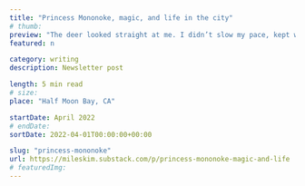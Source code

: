 ```yaml
---
title: "Princess Mononoke, magic, and life in the city"
# thumb:
preview: "The deer looked straight at me. I didn’t slow my pace, kept walking down the path. As I got closer, it turned away, slightly at first then decisively. It galloped out of view, ears alert and twitching."
featured: n

category: writing
description: Newsletter post

length: 5 min read
# size:
place: "Half Moon Bay, CA"

startDate: April 2022
# endDate:
sortDate: 2022-04-01T00:00:00+00:00

slug: "princess-mononoke"
url: https://mileskim.substack.com/p/princess-mononoke-magic-and-life
# featuredImg:
---
```

